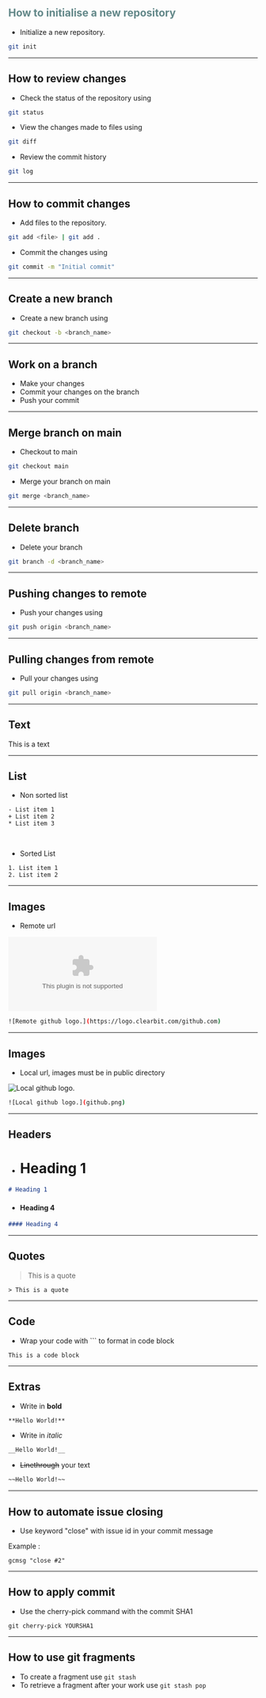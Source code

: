## <span style="color: #638889">How to initialise a new repository</span>

- Initialize a new repository.
```sh
git init
```

---

## How to review changes

- Check the status of the repository using 
```sh
git status
```
- View the changes made to files using
```sh
git diff
```
- Review the commit history 
```sh
git log
```

---

## How to commit changes

- Add files to the repository. 
```sh
git add <file> | git add .
```
- Commit the changes using 
```sh
git commit -m "Initial commit"
```

---

## Create a new branch

- Create a new branch using
```sh
git checkout -b <branch_name>
```

---

## Work on a branch

- Make your changes
- Commit your changes on the branch
- Push your commit

---

## Merge branch on main

- Checkout to main
```sh
git checkout main
```
- Merge your branch on main
```sh
git merge <branch_name>
```

---

## Delete branch

- Delete your branch
```sh
git branch -d <branch_name>
```

---

## Pushing changes to remote

- Push your changes using
```sh
git push origin <branch_name>
```

---

## Pulling changes from remote
- Pull your changes using
```sh
git pull origin <branch_name>
```

---

## Text 

This is a text

---

## List

- Non sorted list

```
- List item 1
+ List item 2
* List item 3
```
<br />

- Sorted List
```
1. List item 1
2. List item 2
```

--- 

## Images

- Remote url

![Remote github logo.](https://logo.clearbit.com/github.com)
```sh
![Remote github logo.](https://logo.clearbit.com/github.com)
```

---

## Images

- Local url, images must be in public directory

![Local github logo.](github.png)
```sh
![Local github logo.](github.png)
```

---

## Headers

- # Heading 1
```md
# Heading 1
```
- #### Heading 4
```md
#### Heading 4
```

---

## Quotes

> This is a quote

```
> This is a quote
```

---

## Code

- Wrap your code with ``` to format in code block 

```
This is a code block
```

---

## Extras

- Write in **bold**
```md
**Hello World!**
```

- Write in _italic_
```md
__Hello World!__
```

- ~~Linethrough~~ your text
```md
~~Hello World!~~
```

---

## How to automate issue closing

- Use keyword "close" with issue id in your commit message

Example :
```
gcmsg "close #2"
```

---

## How to apply commit

- Use the cherry-pick command with the commit SHA1

```
git cherry-pick YOURSHA1
```

---

## How to use git fragments

- To create a fragment use `git stash`
- To retrieve a fragment after your work use `git stash pop`
